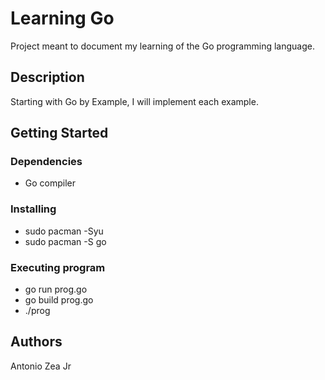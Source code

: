 # Learning Go

Project meant to document my learning of the Go programming language.

## Description

Starting with Go by Example, I will implement each example.

## Getting Started

### Dependencies

* Go compiler

### Installing

* sudo pacman -Syu
* sudo pacman -S go

### Executing program
* go run prog.go
* go build prog.go
* ./prog

## Authors

Antonio Zea Jr
